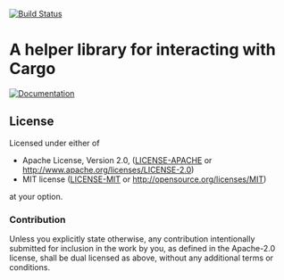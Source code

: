 [![Build Status](https://api.travis-ci.org/koute/cargo-shim.svg)](https://travis-ci.org/koute/cargo-shim)

# A helper library for interacting with Cargo

[![Documentation](https://docs.rs/cargo-shim/badge.svg)](https://docs.rs/cargo-shim/*/cargo-shim/)

## License

Licensed under either of

  * Apache License, Version 2.0, ([LICENSE-APACHE](LICENSE-APACHE) or http://www.apache.org/licenses/LICENSE-2.0)
  * MIT license ([LICENSE-MIT](LICENSE-MIT) or http://opensource.org/licenses/MIT)

at your option.

### Contribution

Unless you explicitly state otherwise, any contribution intentionally submitted
for inclusion in the work by you, as defined in the Apache-2.0 license, shall be
dual licensed as above, without any additional terms or conditions.
